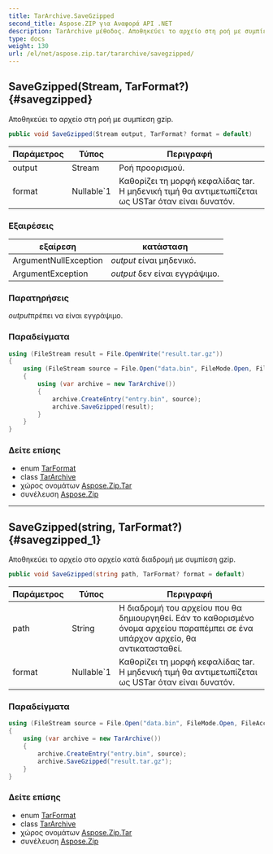 ```yaml
---
title: TarArchive.SaveGzipped
second_title: Aspose.ZIP για Αναφορά API .NET
description: TarArchive μέθοδος. Αποθηκεύει το αρχείο στη ροή με συμπίεση gzip.
type: docs
weight: 130
url: /el/net/aspose.zip.tar/tararchive/savegzipped/
---
```

## SaveGzipped(Stream, TarFormat?) {#savegzipped}

Αποθηκεύει το αρχείο στη ροή με συμπίεση gzip.

```csharp
public void SaveGzipped(Stream output, TarFormat? format = default)
```

| Παράμετρος | Τύπος | Περιγραφή |
| --- | --- | --- |
| output | Stream | Ροή προορισμού. |
| format | Nullable`1 | Καθορίζει τη μορφή κεφαλίδας tar. Η μηδενική τιμή θα αντιμετωπίζεται ως USTar όταν είναι δυνατόν. |

### Εξαιρέσεις

| εξαίρεση | κατάσταση |
| --- | --- |
| ArgumentNullException | *output* είναι μηδενικό. |
| ArgumentException | *output* δεν είναι εγγράψιμο. |

### Παρατηρήσεις

*output*πρέπει να είναι εγγράψιμο.

### Παραδείγματα

```csharp
using (FileStream result = File.OpenWrite("result.tar.gz"))
{
    using (FileStream source = File.Open("data.bin", FileMode.Open, FileAccess.Read))
    {
        using (var archive = new TarArchive())
        {
            archive.CreateEntry("entry.bin", source);
            archive.SaveGzipped(result);
        }
    }
}
```

### Δείτε επίσης

* enum [TarFormat](../../tarformat/)
* class [TarArchive](../)
* χώρος ονομάτων [Aspose.Zip.Tar](../../tararchive/)
* συνέλευση [Aspose.Zip](../../../)

---

## SaveGzipped(string, TarFormat?) {#savegzipped_1}

Αποθηκεύει το αρχείο στο αρχείο κατά διαδρομή με συμπίεση gzip.

```csharp
public void SaveGzipped(string path, TarFormat? format = default)
```

| Παράμετρος | Τύπος | Περιγραφή |
| --- | --- | --- |
| path | String | Η διαδρομή του αρχείου που θα δημιουργηθεί. Εάν το καθορισμένο όνομα αρχείου παραπέμπει σε ένα υπάρχον αρχείο, θα αντικατασταθεί. |
| format | Nullable`1 | Καθορίζει τη μορφή κεφαλίδας tar. Η μηδενική τιμή θα αντιμετωπίζεται ως USTar όταν είναι δυνατόν. |

### Παραδείγματα

```csharp
using (FileStream source = File.Open("data.bin", FileMode.Open, FileAccess.Read))
{
    using (var archive = new TarArchive())
    {
        archive.CreateEntry("entry.bin", source);
        archive.SaveGzipped("result.tar.gz");
    }
}
```

### Δείτε επίσης

* enum [TarFormat](../../tarformat/)
* class [TarArchive](../)
* χώρος ονομάτων [Aspose.Zip.Tar](../../tararchive/)
* συνέλευση [Aspose.Zip](../../../)


